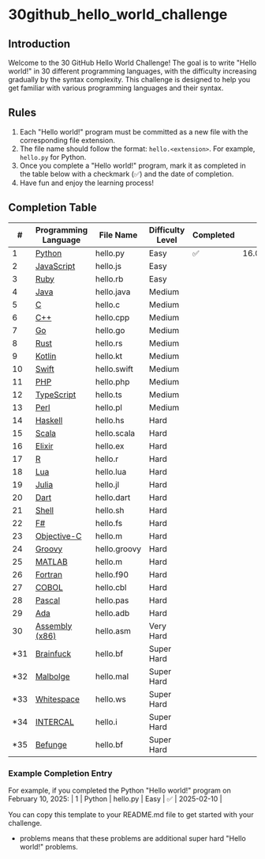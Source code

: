 # 30github_hello_world_challenge

## Introduction
Welcome to the 30 GitHub Hello World Challenge! The goal is to write "Hello world!" in 30 different programming languages, with the difficulty increasing gradually by the syntax complexity. This challenge is designed to help you get familiar with various programming languages and their syntax.

## Rules
1. Each "Hello world!" program must be committed as a new file with the corresponding file extension.
2. The file name should follow the format: `hello.<extension>`. For example, `hello.py` for Python.
3. Once you complete a "Hello world!" program, mark it as completed in the table below with a checkmark (✅) and the date of completion.
4. Have fun and enjoy the learning process!

## Completion Table

| #  | Programming Language | File Name | Difficulty Level | Completed | Date       |
|----|----------------------|-----------|------------------|-----------|------------|
| 1  | [Python](https://python.org/)               | hello.py  | Easy             |      ✅     |      16.04.2025      |
| 2  | [JavaScript](https://developer.mozilla.org/en-US/docs/Web/JavaScript)           | hello.js  | Easy             |           |            |
| 3  | [Ruby](https://www.ruby-lang.org/)                 | hello.rb  | Easy             |           |            |
| 4  | [Java](https://www.java.com/)                 | hello.java| Medium           |           |            |
| 5  | [C](https://www.cprogramming.com/)                    | hello.c   | Medium           |           |            |
| 6  | [C++](https://cplusplus.com/)                  | hello.cpp | Medium           |           |            |
| 7  | [Go](https://go.dev/)                   | hello.go  | Medium           |           |            |
| 8  | [Rust](https://www.rust-lang.org/)                 | hello.rs  | Medium           |           |            |
| 9  | [Kotlin](https://kotlinlang.org/)               | hello.kt  | Medium           |           |            |
| 10 | [Swift](https://www.swift.org/)                | hello.swift| Medium          |           |            |
| 11 | [PHP](https://www.php.net/)                  | hello.php | Medium           |           |            |
| 12 | [TypeScript](https://www.typescriptlang.org/)           | hello.ts  | Medium           |           |            |
| 13 | [Perl](https://www.perl.org/)                 | hello.pl  | Medium           |           |            |
| 14 | [Haskell](https://www.haskell.org/)              | hello.hs  | Hard             |           |            |
| 15 | [Scala](https://www.scala-lang.org/)                | hello.scala| Hard            |           |            |
| 16 | [Elixir](https://elixir-lang.org/)               | hello.ex  | Hard             |           |            |
| 17 | [R](https://www.r-project.org/)                    | hello.r   | Hard             |           |            |
| 18 | [Lua](https://www.lua.org/)                  | hello.lua | Hard             |           |            |
| 19 | [Julia](https://julialang.org/)                | hello.jl  | Hard             |           |            |
| 20 | [Dart](https://dart.dev/)                 | hello.dart| Hard             |           |            |
| 21 | [Shell](https://thevaluable.dev/guide-terminal-shell-console/)                | hello.sh  | Hard             |           |            |
| 22 | [F#](https://fsharp.org/)                   | hello.fs  | Hard             |           |            |
| 23 | [Objective-C  ](https://developer.apple.com/library/archive/documentation/Cocoa/Conceptual/ProgrammingWithObjectiveC/Introduction/Introduction.html)        | hello.m   | Hard             |           |            |
| 24 | [Groovy](https://groovy-lang.org/)               | hello.groovy| Hard           |           |            |
| 25 | [MATLAB](https://www.mathworks.com/)               | hello.m   | Hard             |           |            |
| 26 | [Fortran](https://fortran-lang.org/)              | hello.f90 | Hard             |           |            |
| 27 | [COBOL](https://developer.ibm.com/languages/cobol/)                | hello.cbl | Hard             |           |            |
| 28 | [Pascal](https://www.freepascal.org/)               | hello.pas | Hard             |           |            |
| 29 | [Ada](https://ada-lang.io/)                  | hello.adb | Hard             |           |            |
| 30 | [Assembly (x86)](https://cs.lmu.edu/~ray/notes/x86assembly/)       | hello.asm | Very Hard        |           |            |
| *31 | [Brainfuck](https://brainfuck.org/)            | hello.bf  | Super Hard       |           |            |
| *32 | [Malbolge](https://malbolge.doleczek.pl/)             | hello.mal | Super Hard       |           |            |
| *33 | [Whitespace](https://esolangs.org/wiki/Whitespace)           | hello.ws  | Super Hard       |           |            |
| *34 | [INTERCAL](https://esolangs.org/wiki/INTERCAL)             | hello.i   | Super Hard       |           |            |
| *35 | [Befunge](https://befunge.flogisoft.com/)              | hello.bf  | Super Hard       |           |            |

### Example Completion Entry
For example, if you completed the Python "Hello world!" program on February 10, 2025:
| 1  | Python               | hello.py  | Easy             | ✅         | 2025-02-10 |

You can copy this template to your README.md file to get started with your challenge.

* problems means that these problems are additional super hard "Hello world!" problems.
